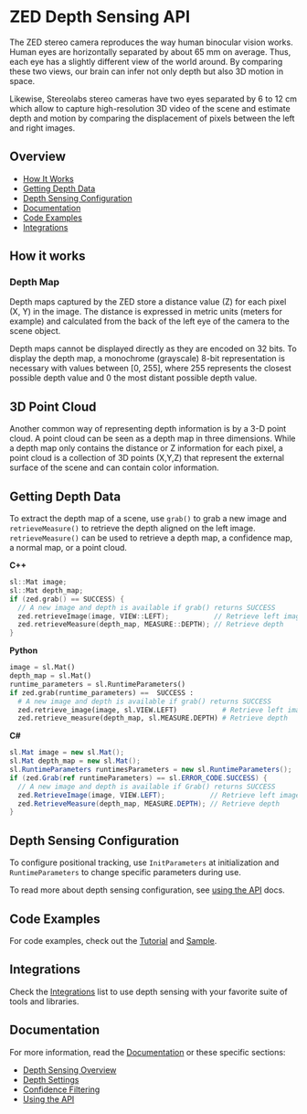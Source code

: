 # ZED Depth Sensing API

The ZED stereo camera reproduces the way human binocular vision works. Human eyes are horizontally separated by about 65 mm on average. Thus, each eye has a slightly different view of the world around. By comparing these two views, our brain can infer not only depth but also 3D motion in space.

Likewise, Stereolabs stereo cameras have two eyes separated by 6 to 12 cm which allow to capture high-resolution 3D video of the scene and estimate depth and motion by comparing the displacement of pixels between the left and right images.

## Overview

* [How It Works](#how-it-works)
* [Getting Depth Data](#getting-depth-data)
* [Depth Sensing Configuration](#depth-sensing-configuration)
* [Documentation](#documentation)
* [Code Examples](#code-examples)
* [Integrations](#integrations)

## How it works

### Depth Map

Depth maps captured by the ZED store a distance value (Z) for each pixel (X, Y) in the image. The distance is expressed in metric units (meters for example) and calculated from the back of the left eye of the camera to the scene object.

Depth maps cannot be displayed directly as they are encoded on 32 bits. To display the depth map, a monochrome (grayscale) 8-bit representation is necessary with values between [0, 255], where 255 represents the closest possible depth value and 0 the most distant possible depth value.

## 3D Point Cloud

Another common way of representing depth information is by a 3-D point cloud. A point cloud can be seen as a depth map in three dimensions. While a depth map only contains the distance or Z information for each pixel, a point cloud is a collection of 3D points (X,Y,Z) that represent the external surface of the scene and can contain color information.

## Getting Depth Data

To extract the depth map of a scene, use `grab()` to grab a new image and `retrieveMeasure()` to retrieve the depth aligned on the left image. `retrieveMeasure()` can be used to retrieve a depth map, a confidence map, a normal map, or a point cloud.


**C++**
```cpp
sl::Mat image;
sl::Mat depth_map;
if (zed.grab() == SUCCESS) {
  // A new image and depth is available if grab() returns SUCCESS
  zed.retrieveImage(image, VIEW::LEFT);           // Retrieve left image
  zed.retrieveMeasure(depth_map, MEASURE::DEPTH); // Retrieve depth
}
```

**Python**
```python
image = sl.Mat()
depth_map = sl.Mat()
runtime_parameters = sl.RuntimeParameters()
if zed.grab(runtime_parameters) ==  SUCCESS :
  # A new image and depth is available if grab() returns SUCCESS
  zed.retrieve_image(image, sl.VIEW.LEFT)           # Retrieve left image
  zed.retrieve_measure(depth_map, sl.MEASURE.DEPTH) # Retrieve depth
```

**C#**
```csharp
sl.Mat image = new sl.Mat();
sl.Mat depth_map = new sl.Mat();
sl.RuntimeParameters runtimesParameters = new sl.RuntimeParameters();
if (zed.Grab(ref runtimeParameters) == sl.ERROR_CODE.SUCCESS) {
  // A new image and depth is available if Grab() returns SUCCESS
  zed.RetrieveImage(image, VIEW.LEFT);           // Retrieve left image
  zed.RetrieveMeasure(depth_map, MEASURE.DEPTH); // Retrieve depth
}
```

## Depth Sensing Configuration

To configure positional tracking, use `InitParameters` at initialization and `RuntimeParameters` to change specific parameters during use.

To read more about depth sensing configuration, see [using the API](https://www.stereolabs.com/docs/depth-sensing/using-depth/) docs.


## Code Examples

For code examples, check out the [Tutorial](../09-Tutorials/tutorial%203%20-%20depth%20sensing) and [Sample](../10-Samples/depth%20sensing).


## Integrations
Check the [Integrations](../11-Integrations#overview) list to use depth sensing with your favorite suite of tools and libraries.


## Documentation
For more information, read the [Documentation](https://www.stereolabs.com/docs/depth-sensing/) or these specific sections:

* [Depth Sensing Overview](https://www.stereolabs.com/docs/depth-sensing/)
* [Depth Settings](https://www.stereolabs.com/docs/depth-sensing/depth-settings/)
* [Confidence Filtering](https://www.stereolabs.com/docs/depth-sensing/confidence-filtering/)
* [Using the API](https://www.stereolabs.com/docs/depth-sensing/using-depth/)